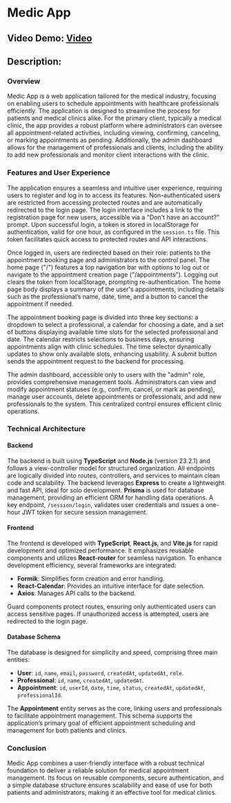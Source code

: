 # Medic App
## Video Demo:  [Video](https://youtu.be/X_8ZxRl9t5w)
## Description:
### Overview
Medic App is a web application tailored for the medical industry, focusing on enabling users to schedule appointments with healthcare professionals efficiently. The application is designed to streamline the process for patients and medical clinics alike. For the primary client, typically a medical clinic, the app provides a robust platform where administrators can oversee all appointment-related activities, including viewing, confirming, canceling, or marking appointments as pending. Additionally, the admin dashboard allows for the management of professionals and clients, including the ability to add new professionals and monitor client interactions with the clinic.

### Features and User Experience
The application ensures a seamless and intuitive user experience, requiring users to register and log in to access its features. Non-authenticated users are restricted from accessing protected routes and are automatically redirected to the login page. The login interface includes a link to the registration page for new users, accessible via a "Don't have an account?" prompt. Upon successful login, a token is stored in localStorage for authentication, valid for one hour, as configured in the `session.ts` file. This token facilitates quick access to protected routes and API interactions.

Once logged in, users are redirected based on their role: patients to the appointment booking page and administrators to the control panel. The home page ("/") features a top navigation bar with options to log out or navigate to the appointment creation page ("/appointments"). Logging out clears the token from localStorage, prompting re-authentication. The home page body displays a summary of the user's appointments, including details such as the professional’s name, date, time, and a button to cancel the appointment if needed.

The appointment booking page is divided into three key sections: a dropdown to select a professional, a calendar for choosing a date, and a set of buttons displaying available time slots for the selected professional and date. The calendar restricts selections to business days, ensuring appointments align with clinic schedules. The time selector dynamically updates to show only available slots, enhancing usability. A submit button sends the appointment request to the backend for processing.

The admin dashboard, accessible only to users with the "admin" role, provides comprehensive management tools. Administrators can view and modify appointment statuses (e.g., confirm, cancel, or mark as pending), manage user accounts, delete appointments or professionals, and add new professionals to the system. This centralized control ensures efficient clinic operations.

### Technical Architecture
#### Backend
The backend is built using **TypeScript** and **Node.js** (version 23.2.1) and follows a view-controller model for structured organization. All endpoints are logically divided into routes, controllers, and services to maintain clean code and scalability. The backend leverages **Express** to create a lightweight and fast API, ideal for solo development. **Prisma** is used for database management, providing an efficient ORM for handling data operations. A key endpoint, `/session/login`, validates user credentials and issues a one-hour JWT token for secure session management.

#### Frontend
The frontend is developed with **TypeScript**, **React.js**, and **Vite.js** for rapid development and optimized performance. It emphasizes reusable components and utilizes **React-router** for seamless navigation. To enhance development efficiency, several frameworks are integrated:
- **Formik**: Simplifies form creation and error handling.
- **React-Calendar**: Provides an intuitive interface for date selection.
- **Axios**: Manages API calls to the backend.

Guard components protect routes, ensuring only authenticated users can access sensitive pages. If unauthorized access is attempted, users are redirected to the login page.

#### Database Schema
The database is designed for simplicity and speed, comprising three main entities:
- **User**: `id`, `name`, `email`, `password`, `createdAt`, `updatedAt`, `role`.
- **Professional**: `id`, `name`, `createdAt`, `updatedAt`.
- **Appointment**: `id`, `userId`, `date`, `time`, `status`, `createdAt`, `updatedAt`, `professionalId`.

The **Appointment** entity serves as the core, linking users and professionals to facilitate appointment management. This schema supports the application’s primary goal of efficient appointment scheduling and management for both patients and clinics.

### Conclusion
Medic App combines a user-friendly interface with a robust technical foundation to deliver a reliable solution for medical appointment management. Its focus on reusable components, secure authentication, and a simple database structure ensures scalability and ease of use for both patients and administrators, making it an effective tool for medical clinics.
